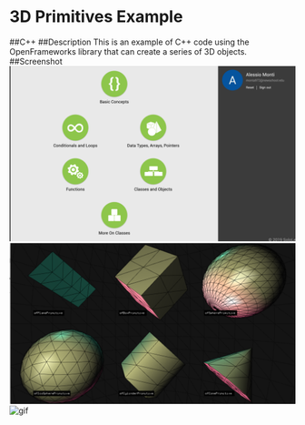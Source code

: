 # 3D Primitives Example

##C++
##Description
This is an example of C++ code using the OpenFrameworks library that can create a series of 3D objects.
##Screenshot
![image](modules.png)
![image](3DPrimitives.png)
![gif](assignmentGif.gif)
